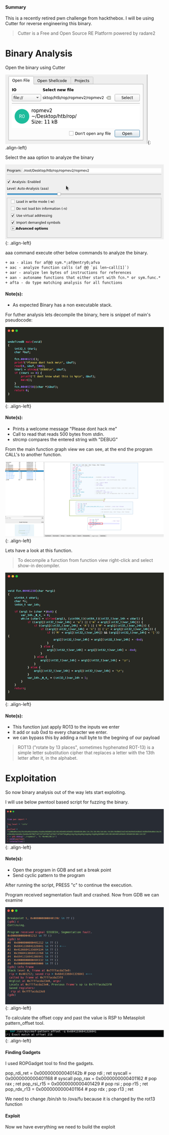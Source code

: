 #### Summary

This is a recently retired pwn challenge from hackthebox. I will be using Cutter for reverse engineering this binary.

> Cutter is a Free and Open Source RE Platform powered by radare2


# Binary Analysis

Open the binary using Cutter

![source-01](/img/Screenshotr5.png){: .align-left}

Select the aaa option to analyze the binary 

![source-01](/img/Screenshotr6.png){: .align-left}

aaa command  execute other below commands to analyze the binary.

    + aa - alias for af@@ sym.*;af@entry0;afva
    + aac - analyze function calls (af @@ `pi len~call[1]`)
    + aar - analyze len bytes of instructions for references
    + aan - autoname functions that either start with fcn.* or sym.func.*
    + afta - do type matching analysis for all functions

#### Note(s):

+ As expected Binary has a non executable stack.


For futher analysis lets decompile the binary, here is snippet of main's pseudocode:

![source-01](/img/ropv2-1.PNG){: .align-left}

#### Note(s):


+ Prints a welcome message "Please dont hack me"
+ Call to read that reads 500 bytes from stdin.
+ strcmp compares the entered string with "DEBUG"

From the main function graph view we can see, at the end the program CALL's to another function.


![source-01](/img/ropemev2-001.PNG){: .align-left}

Lets have a look at this function.

> To decompile a function from function view right-click and select show-in decompiler. 

![source-01](/img/ropv2-2.PNG){: .align-left}

#### Note(s):

+ This function just apply RO13 to the inputs we enter 
+ It add or sub 0xd to every character we enter.
+ we can bypass this by adding a null byte to the begning of our payload

> ROT13 ("rotate by 13 places", sometimes hyphenated ROT-13) is a simple letter substitution cipher that replaces a letter with the 13th letter after it, in the alphabet.

# Exploitation

So now binary analysis out of the way lets start exploiting. 

I will use below pwntool based script for fuzzing the binary.

![source-01](/img/ropv2-7.PNG){: .align-left}

#### Note(s):

+ Open the program in GDB and set a break point
+ Send cyclic pattern to the program

After running the script, PRESS "c" to continue the execution.

Program received segmentation fault and crashed. Now from GDB we can examine 

![source-01](/img/ropv2-4.PNG){: .align-left}

To calculate the offset copy and past the value is RSP to Metasploit pattern_offset tool.

![source-01](/img/ropv2-6.PNG){: .align-left}

#### Finding Gadgets

I used ROPGadget tool to find the gadgets.

pop_rdi_ret = 0x000000000040142b # pop rdi ; ret
syscall = 0x0000000000401168 # syscall
pop_rax = 0x0000000000401162 # pop rax ; ret
pop_rsi_r15 = 0x0000000000401429 # pop rsi ; pop r15 ; ret
pop_rdx_r13 = 0x0000000000401164 # pop rdx ; pop r13 ; ret

We need to change /bin/sh to /ova/fu because it is changed by the rot13 function

#### Exploit

Now we have everything we need to build the exploit







